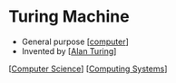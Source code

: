 # Turing Machine

- General purpose [[computer]]
- Invented by [[Alan Turing]]

[[Computer Science]] [[Computing Systems]]

[//begin]: # "Autogenerated link references for markdown compatibility"
[computer]: computer "Computer"
[Alan Turing]: alan-turing "Alan Turing"
[Computer Science]: computer-science "Computer Science"
[Computing Systems]: computing-systems "Computing Systems"
[//end]: # "Autogenerated link references"